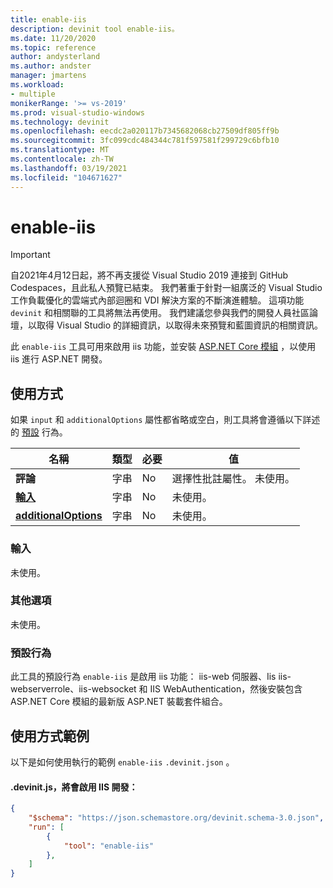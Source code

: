 ```yaml
---
title: enable-iis
description: devinit tool enable-iis。
ms.date: 11/20/2020
ms.topic: reference
author: andysterland
ms.author: andster
manager: jmartens
ms.workload:
- multiple
monikerRange: '>= vs-2019'
ms.prod: visual-studio-windows
ms.technology: devinit
ms.openlocfilehash: eecdc2a020117b7345682068cb27509df805ff9b
ms.sourcegitcommit: 3fc099cdc484344c781f597581f299729c6bfb10
ms.translationtype: MT
ms.contentlocale: zh-TW
ms.lasthandoff: 03/19/2021
ms.locfileid: "104671627"
---
```

# <a name="enable-iis"></a>enable-iis

> [!IMPORTANT]
> 自2021年4月12日起，將不再支援從 Visual Studio 2019 連接到 GitHub Codespaces，且此私人預覽已結束。 我們著重于針對一組廣泛的 Visual Studio 工作負載優化的雲端式內部迴圈和 VDI 解決方案的不斷演進體驗。 這項功能 `devinit` 和相關聯的工具將無法再使用。 我們建議您參與我們的開發人員社區論壇，以取得 Visual Studio 的詳細資訊，以取得未來預覽和藍圖資訊的相關資訊。

此 `enable-iis` 工具可用來啟用 iis 功能，並安裝 [ASP.NET Core 模組](/aspnet/core/host-and-deploy/aspnet-core-module) ，以使用 iis 進行 ASP.NET 開發。

## <a name="usage"></a>使用方式

如果 `input` 和 `additionalOptions` 屬性都省略或空白，則工具將會遵循以下詳述的 [預設](#default-behavior) 行為。

| 名稱                                             | 類型   | 必要 | 值                                                                               |
|--------------------------------------------------|--------|----------|-------------------------------------------------------------------------------------|
| **評論**                                     | 字串 | No       | 選擇性批註屬性。 未使用。                                               |
| [**輸入**](#input)                              | 字串 | No       | 未使用。                                                                           |
| [**additionalOptions**](#additional-options)     | 字串 | No       | 未使用。                                                                           |

### <a name="input"></a>輸入

未使用。

### <a name="additional-options"></a>其他選項

未使用。

### <a name="default-behavior"></a>預設行為

此工具的預設行為 `enable-iis` 是啟用 iis 功能： iis-web 伺服器、Iis iis-webserverrole、iis-websocket 和 IIS WebAuthentication，然後安裝包含 ASP.NET Core 模組的最新版 ASP.NET 裝載套件組合。

## <a name="example-usage"></a>使用方式範例
以下是如何使用執行的範例 `enable-iis` `.devinit.json` 。

#### <a name="devinitjson-that-will-enable-iis-development"></a>.devinit.js，將會啟用 IIS 開發：
```json
{
    "$schema": "https://json.schemastore.org/devinit.schema-3.0.json",
    "run": [
        {
            "tool": "enable-iis"
        },
    ]
}
```